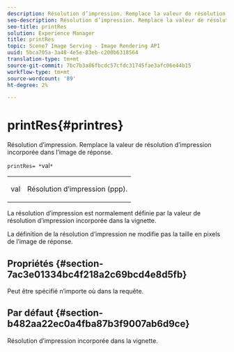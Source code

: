 ```yaml
---
description: Résolution d’impression. Remplace la valeur de résolution d’impression incorporée dans l’image de réponse.
seo-description: Résolution d’impression. Remplace la valeur de résolution d’impression incorporée dans l’image de réponse.
seo-title: printRes
solution: Experience Manager
title: printRes
topic: Scene7 Image Serving - Image Rendering API
uuid: 5bca705a-3a48-4e5e-83eb-c200b6318564
translation-type: tm+mt
source-git-commit: 7bc7b3a86fbcdc57cfdc31745fae3afc06e44b15
workflow-type: tm+mt
source-wordcount: '89'
ht-degree: 2%

---
```



# printRes{#printres}

Résolution d’impression. Remplace la valeur de résolution d’impression incorporée dans l’image de réponse.

`printRes= *`val`*`

<table id="simpletable_3B5576DD070547538E74D4059B3E8251"> 
 <tr class="strow"> 
  <td class="stentry"> <p><span class="varname"> val</span> </p> </td> 
  <td class="stentry"> <p>Résolution d’impression (ppp). </p></td> 
 </tr> 
</table>

La résolution d’impression est normalement définie par la valeur de résolution d’impression incorporée dans la vignette.

La définition de la résolution d’impression ne modifie pas la taille en pixels de l’image de réponse.

## Propriétés {#section-7ac3e01334bc4f218a2c69bcd4e8d5fb}

Peut être spécifié n’importe où dans la requête.

## Par défaut {#section-b482aa22ec0a4fba87b3f9007ab6d9ce}

Résolution d’impression incorporée dans la vignette.
